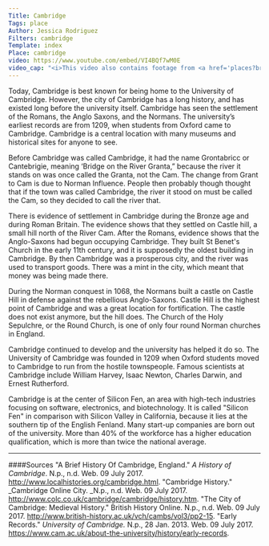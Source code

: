 ```yaml
---
Title: Cambridge
Tags: place
Author: Jessica Rodriguez
Filters: cambridge
Template: index
Place: cambridge
video: https://www.youtube.com/embed/VI4BQf7wM0E
video_cap: "<i>This video also contains footage from <a href='places?brixworth'>Brixworth</a>, <a href='places?ely-peterborough'>Ely, Peterborough</a>, and <a href='places?icknield'>the Icknield Way</a></i>"
---
```

﻿Today, Cambridge is best known for being home to the University of Cambridge. However, the city of Cambridge has a long history, and has existed long before the university itself. Cambridge has seen the settlement of the Romans, the Anglo Saxons, and the Normans. The university’s earliest records are from 1209, when students from Oxford came to Cambridge. Cambridge is a central location with many museums and historical sites for anyone to see.

Before Cambridge was called Cambridge, it had the name Grontabricc or Cantebrigie, meaning ‘Bridge on the River Granta,” because the river it stands on was once called the Granta, not the Cam. The change from Grant to Cam is due to Norman Influence. People then probably though thought that if the town was called Cambridge, the river it stood on must be called the Cam, so they decided to call the river that.

There is evidence of settlement in Cambridge during the Bronze age and during Roman Britain. The evidence shows that they settled on Castle hill, a small hill north of the River Cam. After the Romans, evidence shows that the Anglo-Saxons had begun occupying Cambridge. They built St Benet's Church in the early 11th century, and it is supposedly the oldest building in Cambridge.  By then Cambridge was a prosperous city, and the river was used to transport goods. There was a mint in the city, which meant that money was being made there. 

During the Norman conquest in 1068, the Normans built a castle on Castle Hill in defense against the rebellious Anglo-Saxons. Castle Hill is the highest point of Cambridge and was a great location for fortification. The castle does not exist anymore, but the hill does. The Church of the Holy Sepulchre, or the Round Church, is one of only four round Norman churches in England.

Cambridge continued to develop and the university has helped it do so.  The University of Cambridge was founded in 1209 when Oxford students moved to Cambridge to run from the hostile townspeople. Famous scientists at Cambridge include William Harvey, Isaac Newton, Charles Darwin, and  Ernest Rutherford.

Cambridge is at the center of Silicon Fen, an area with high-tech industries focusing on  software, electronics, and biotechnology. It is called "Silicon Fen" in comparison with Silicon Valley in California, because it lies at the southern tip of the English Fenland. Many start-up companies are born out of the university. More than 40% of the workforce has a higher education qualification, which is more than twice the national average. 

***

####Sources
"A Brief History Of Cambridge, England." _A History of Cambridge_. N.p., n.d. Web. 09 July 2017. <http://www.localhistories.org/cambridge.html>.
"Cambridge History." _Cambridge Online City. _N.p., n.d. Web. 09 July 2017. <http://www.colc.co.uk/cambridge/cambridge/history.htm>.
"The City of Cambridge: Medieval History." British History Online. N.p., n.d. Web. 09 July 2017. <http://www.british-history.ac.uk/vch/cambs/vol3/pp2-15>.
"Early Records." _University of Cambridge._ N.p., 28 Jan. 2013. Web. 09 July 2017. <https://www.cam.ac.uk/about-the-university/history/early-records>.